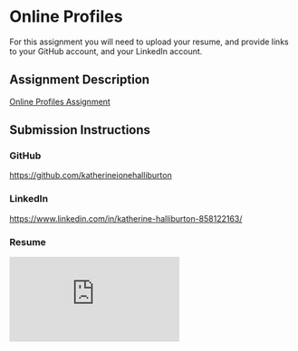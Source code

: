 # Online Profiles
For this assignment you will need to upload your resume, and provide links to your GitHub account, and your LinkedIn account.

## Assignment Description
[Online Profiles Assignment](https://education.launchcode.org/liftoff/assignments/online-profiles/)

## Submission Instructions

### GitHub
https://github.com/katherineionehalliburton

### LinkedIn
https://www.linkedin.com/in/katherine-halliburton-858122163/

### Resume
![Resume](https://github.com/katherineionehalliburton/Resume/blob/master/Resume.pdf)